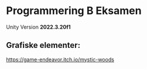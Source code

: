 # Programmering B Eksamen
Unity Version **2022.3.20f1**

## Grafiske elementer:
https://game-endeavor.itch.io/mystic-woods
